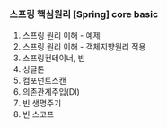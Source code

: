 ### 스프링 핵심원리 [Spring] core basic 
1. 스프링 원리 이해 - 예제 
2. 스프링 원리 이해 - 객체지향원리 적용
3. 스프링컨테이너, 빈
4. 싱글톤
5. 컴포넌트스캔
6. 의존관계주입(DI)
7. 빈 생명주기
8. 빈 스코프 

